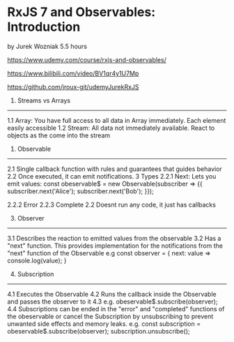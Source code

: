 # RxJS 7 and Observables: Introduction
by Jurek Wozniak 
5.5 hours

https://www.udemy.com/course/rxjs-and-observables/

https://www.bilibili.com/video/BV1qr4y1U7Mp

https://github.com/jroux-git/udemyJurekRxJS



1. Streams vs Arrays
---------------------
1.1 Array: You have full access to all data in Array immediately. Each element easily accessible
1.2 Stream: All data not immediately available. React to objects as the come into the stream

1. Observable
---------------
2.1 Single callback function with rules and guarantees that guides behavior
2.2 Once executed, it can emit notifications. 3 Types
2.2.1 Next: Lets you emit values:
        const obeservable$ = new Observable(subscriber => {{
            subscriber.next('Alice');
            subscriber.next('Bob');
        }});

2.2.2 Error
2.2.3 Complete
2.2 Doesnt run any code, it just has callbacks

3. Observer
------------
3.1 Describes the reaction to emitted values from the observable
3.2 Has a "next" function. This provides implementation for the notifications from the "next" function of the Observable
    e.g
    const observer = {
        next: value => console.log(value);
    }

4. Subscription
-----------------
4.1 Executes the Observable
4.2 Runs the callback inside the Observable and passes the observer to it
4.3 e.g.
    obeservable$.subscribe(observer);
4.4 Subscriptions can be ended in the "error" and "completed" functions of the obeservable or cancel the Subscription by 
    unsubscribing to prevent unwanted side effects and memory leaks.
    e.g.
    const subscription = obeservable$.subscribe(observer);
    subscription.unsubscribe();
